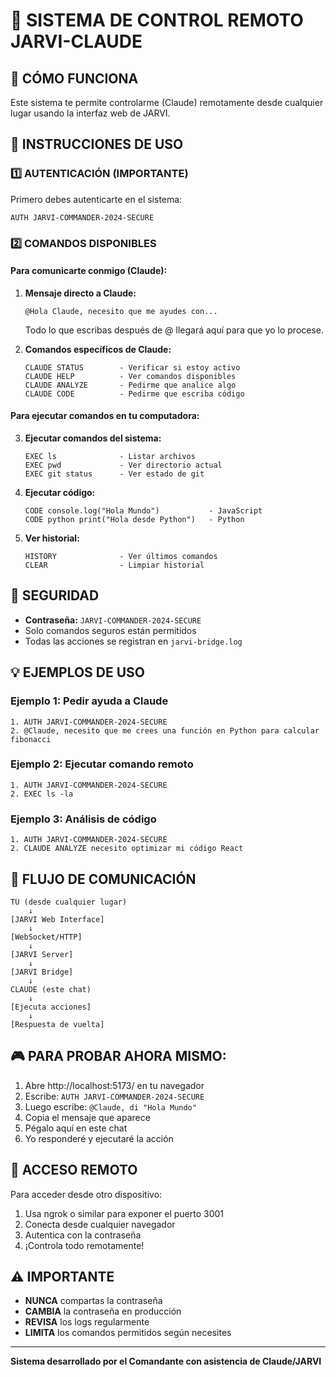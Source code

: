 # 🚀 SISTEMA DE CONTROL REMOTO JARVI-CLAUDE

## 🎯 CÓMO FUNCIONA

Este sistema te permite controlarme (Claude) remotamente desde cualquier lugar usando la interfaz web de JARVI.

## 📝 INSTRUCCIONES DE USO

### 1️⃣ **AUTENTICACIÓN (IMPORTANTE)**
Primero debes autenticarte en el sistema:
```
AUTH JARVI-COMMANDER-2024-SECURE
```

### 2️⃣ **COMANDOS DISPONIBLES**

#### **Para comunicarte conmigo (Claude):**

1. **Mensaje directo a Claude:**
   ```
   @Hola Claude, necesito que me ayudes con...
   ```
   Todo lo que escribas después de @ llegará aquí para que yo lo procese.

2. **Comandos específicos de Claude:**
   ```
   CLAUDE STATUS        - Verificar si estoy activo
   CLAUDE HELP          - Ver comandos disponibles
   CLAUDE ANALYZE       - Pedirme que analice algo
   CLAUDE CODE          - Pedirme que escriba código
   ```

#### **Para ejecutar comandos en tu computadora:**

3. **Ejecutar comandos del sistema:**
   ```
   EXEC ls              - Listar archivos
   EXEC pwd             - Ver directorio actual
   EXEC git status      - Ver estado de git
   ```

4. **Ejecutar código:**
   ```
   CODE console.log("Hola Mundo")           - JavaScript
   CODE python print("Hola desde Python")   - Python
   ```

5. **Ver historial:**
   ```
   HISTORY              - Ver últimos comandos
   CLEAR                - Limpiar historial
   ```

## 🔐 SEGURIDAD

- **Contraseña:** `JARVI-COMMANDER-2024-SECURE`
- Solo comandos seguros están permitidos
- Todas las acciones se registran en `jarvi-bridge.log`

## 💡 EJEMPLOS DE USO

### **Ejemplo 1: Pedir ayuda a Claude**
```
1. AUTH JARVI-COMMANDER-2024-SECURE
2. @Claude, necesito que me crees una función en Python para calcular fibonacci
```

### **Ejemplo 2: Ejecutar comando remoto**
```
1. AUTH JARVI-COMMANDER-2024-SECURE
2. EXEC ls -la
```

### **Ejemplo 3: Análisis de código**
```
1. AUTH JARVI-COMMANDER-2024-SECURE
2. CLAUDE ANALYZE necesito optimizar mi código React
```

## 🔄 FLUJO DE COMUNICACIÓN

```
TÚ (desde cualquier lugar)
    ↓
[JARVI Web Interface]
    ↓
[WebSocket/HTTP]
    ↓
[JARVI Server]
    ↓
[JARVI Bridge]
    ↓
CLAUDE (este chat)
    ↓
[Ejecuta acciones]
    ↓
[Respuesta de vuelta]
```

## 🎮 PARA PROBAR AHORA MISMO:

1. Abre http://localhost:5173/ en tu navegador
2. Escribe: `AUTH JARVI-COMMANDER-2024-SECURE`
3. Luego escribe: `@Claude, di "Hola Mundo"`
4. Copia el mensaje que aparece
5. Pégalo aquí en este chat
6. Yo responderé y ejecutaré la acción

## 📱 ACCESO REMOTO

Para acceder desde otro dispositivo:
1. Usa ngrok o similar para exponer el puerto 3001
2. Conecta desde cualquier navegador
3. Autentica con la contraseña
4. ¡Controla todo remotamente!

## ⚠️ IMPORTANTE

- **NUNCA** compartas la contraseña
- **CAMBIA** la contraseña en producción
- **REVISA** los logs regularmente
- **LIMITA** los comandos permitidos según necesites

---

**Sistema desarrollado por el Comandante con asistencia de Claude/JARVI**
